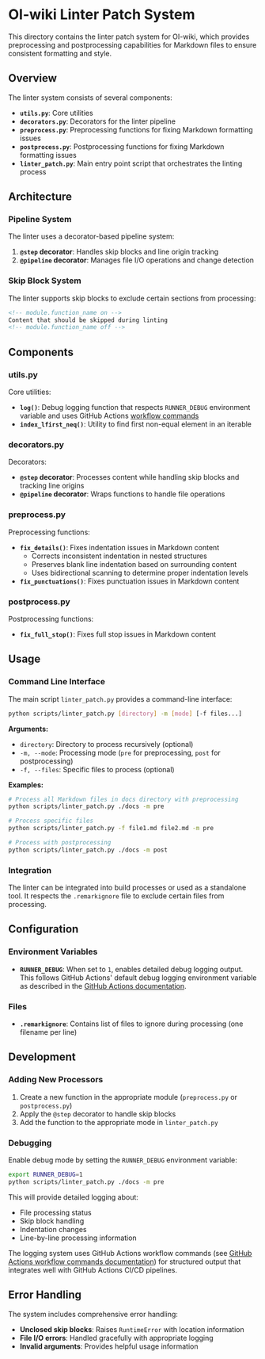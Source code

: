 # OI-wiki Linter Patch System

This directory contains the linter patch system for OI-wiki, which provides preprocessing and postprocessing capabilities for Markdown files to ensure consistent formatting and style.

## Overview

The linter system consists of several components:

- **`utils.py`**: Core utilities
- **`decorators.py`**: Decorators for the linter pipeline
- **`preprocess.py`**: Preprocessing functions for fixing Markdown formatting issues
- **`postprocess.py`**: Postprocessing functions for fixing Markdown formatting issues
- **`linter_patch.py`**: Main entry point script that orchestrates the linting process

## Architecture

### Pipeline System

The linter uses a decorator-based pipeline system:

1. **`@step` decorator**: Handles skip blocks and line origin tracking
2. **`@pipeline` decorator**: Manages file I/O operations and change detection

### Skip Block System

The linter supports skip blocks to exclude certain sections from processing:

```markdown
<!-- module.function_name on -->
Content that should be skipped during linting
<!-- module.function_name off -->
```

## Components

### utils.py

Core utilities:

- **`log()`**: Debug logging function that respects `RUNNER_DEBUG` environment variable and uses GitHub Actions [workflow commands](https://docs.github.com/en/actions/reference/workflows-and-actions/workflow-commands)
- **`index_lfirst_neq()`**: Utility to find first non-equal element in an iterable

### decorators.py

Decorators:

- **`@step` decorator**: Processes content while handling skip blocks and tracking line origins
- **`@pipeline` decorator**: Wraps functions to handle file operations

### preprocess.py

Preprocessing functions:

- **`fix_details()`**: Fixes indentation issues in Markdown content
  - Corrects inconsistent indentation in nested structures
  - Preserves blank line indentation based on surrounding content
  - Uses bidirectional scanning to determine proper indentation levels
- **`fix_punctuations()`**: Fixes punctuation issues in Markdown content

### postprocess.py

Postprocessing functions:

- **`fix_full_stop()`**: Fixes full stop issues in Markdown content

## Usage

### Command Line Interface

The main script `linter_patch.py` provides a command-line interface:

```bash
python scripts/linter_patch.py [directory] -m [mode] [-f files...]
```

**Arguments:**
- `directory`: Directory to process recursively (optional)
- `-m, --mode`: Processing mode (`pre` for preprocessing, `post` for postprocessing)
- `-f, --files`: Specific files to process (optional)

**Examples:**
```bash
# Process all Markdown files in docs directory with preprocessing
python scripts/linter_patch.py ./docs -m pre

# Process specific files
python scripts/linter_patch.py -f file1.md file2.md -m pre

# Process with postprocessing
python scripts/linter_patch.py ./docs -m post
```

### Integration

The linter can be integrated into build processes or used as a standalone tool. It respects the `.remarkignore` file to exclude certain files from processing.

## Configuration

### Environment Variables

- **`RUNNER_DEBUG`**: When set to `1`, enables detailed debug logging output. This follows GitHub Actions' default debug logging environment variable as described in the [GitHub Actions documentation](https://docs.github.com/en/actions/how-tos/monitor-workflows/enable-debug-logging).

### Files

- **`.remarkignore`**: Contains list of files to ignore during processing (one filename per line)

## Development

### Adding New Processors

1. Create a new function in the appropriate module (`preprocess.py` or `postprocess.py`)
2. Apply the `@step` decorator to handle skip blocks
3. Add the function to the appropriate mode in `linter_patch.py`

### Debugging

Enable debug mode by setting the `RUNNER_DEBUG` environment variable:

```bash
export RUNNER_DEBUG=1
python scripts/linter_patch.py ./docs -m pre
```

This will provide detailed logging about:
- File processing status
- Skip block handling
- Indentation changes
- Line-by-line processing information

The logging system uses GitHub Actions workflow commands (see [GitHub Actions workflow commands documentation](https://docs.github.com/en/actions/reference/workflows-and-actions/workflow-commands)) for structured output that integrates well with GitHub Actions CI/CD pipelines.

## Error Handling

The system includes comprehensive error handling:

- **Unclosed skip blocks**: Raises `RuntimeError` with location information
- **File I/O errors**: Handled gracefully with appropriate logging
- **Invalid arguments**: Provides helpful usage information
